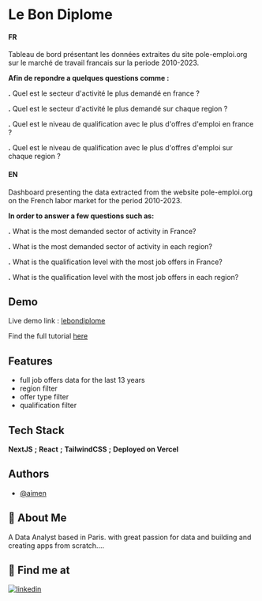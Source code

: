 
# Le Bon Diplome
#### FR

Tableau de bord présentant les données extraites du site pole-emploi.org sur le marché de travail francais sur la periode 2010-2023.

**Afin de repondre a quelques questions comme :**

**.** Quel est le secteur d'activité le plus demandé en france ?

**.** Quel est le secteur d'activité le plus demandé sur chaque region ?

**.** Quel est le niveau de qualification avec le plus d'offres d'emploi en france ?

**.** Quel est le niveau de qualification avec le plus d'offres d'emploi sur chaque region ?

#### EN

Dashboard presenting the data extracted from the website pole-emploi.org on the French labor market for the period 2010-2023.

**In order to answer a few questions such as:**

**.** What is the most demanded sector of activity in France?

**.** What is the most demanded sector of activity in each region?

**.** What is the qualification level with the most job offers in France?

**.** What is the qualification level with the most job offers in each region?
## Demo

Live demo link : [lebondiplome](https://www.lebondiplome.com/)

Find the full tutorial  [here](https://www.aimensouheibbennacer.com/posts/post-1)


## Features

- full job offers data for the last 13 years
- region filter
- offer type filter
- qualification filter


## Tech Stack

**NextJS** **;**
**React** **;**
**TailwindCSS** **;**
**Deployed on Vercel**



## Authors

- [@aimen](https://github.com/aimenonly)


## 🚀 About Me
A Data Analyst based in Paris. with great passion for data and building and creating apps from scratch....


## 🔗 Find me at

[![linkedin](https://img.shields.io/badge/linkedin-0A66C2?style=for-the-badge&logo=linkedin&logoColor=white)](https://www.linkedin.com/in/aimen-bennacer/)

